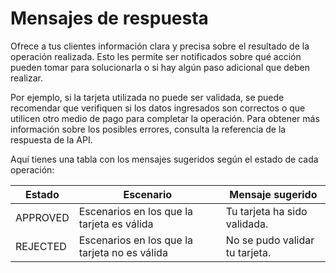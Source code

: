 # Mensajes de respuesta

Ofrece a tus clientes información clara y precisa sobre el resultado de la operación realizada. Esto les permite ser notificados sobre qué acción pueden tomar para solucionarla o si hay algún paso adicional que deben realizar.

Por ejemplo, si la tarjeta utilizada no puede ser validada, se puede recomendar que verifiquen si los datos ingresados son correctos o que utilicen otro medio de pago para completar la operación. Para obtener más información sobre los posibles errores, consulta la referencia de la respuesta de la API.

Aquí tienes una tabla con los mensajes sugeridos según el estado de cada operación:

| Estado | Escenario | Mensaje sugerido |
|---|---|---|
| APPROVED | Escenarios en los que la tarjeta es válida | Tu tarjeta ha sido validada. |
| REJECTED | Escenarios en los que la tarjeta no es válida | No se pudo validar tu tarjeta. |